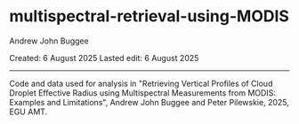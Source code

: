 # multispectral-retrieval-using-MODIS

Andrew John Buggee

Created: 6 August 2025
Lasted edit: 6 August 2025

-----------------------------------------------------------------------------------------

Code and data used for analysis in "Retrieving Vertical Profiles of Cloud Droplet Effective Radius using Multispectral Measurements from MODIS: Examples and Limitations", Andrew John Buggee and Peter Pilewskie, 2025, EGU AMT.



